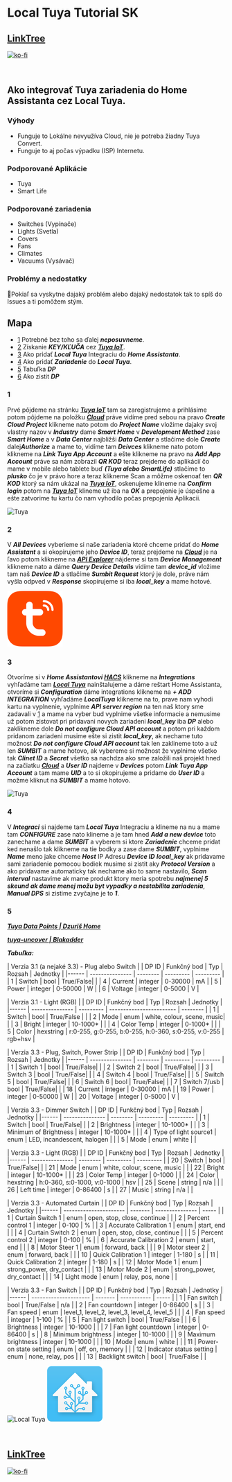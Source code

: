# Local Tuya Tutorial SK

## [LinkTree](https://linktr.ee/DzurisHome)

[![ko-fi](https://ko-fi.com/img/githubbutton_sm.svg)](https://ko-fi.com/N4N6M7OX3)

</br>

## Ako integrovať Tuya zariadenia do Home Assistanta cez Local Tuya.

### Výhody
- Funguje to Lokálne nevyužíva Cloud, nie je potreba žiadny Tuya Convert.
- Funguje to aj počas výpadku (ISP) Internetu.

### Podporované Aplikácie
- Tuya
- Smart Life

### Podporované zariadenia
- Switches (Vypínače)
- Lights (Svetla)
- Covers
- Fans
- Climates
- Vacuums (Vysávač)

### Problémy a nedostatky
🚨Pokiaľ sa vyskytne dajaký problém alebo dajaký nedostatok tak to spíš do Issues a ti pomôžem stým.

## Mapa
- [1](https://github.com/DzurisHome/LocalTuya#1) Potrebné bez toho sa ďalej *****neposuvneme*****.
- [2](https://github.com/DzurisHome/LocalTuya#2) Získanie *****KEY/KĽUČA***** cez *****[Tuya IoT](https://iot.tuya.com/)*****.
- [3](https://github.com/DzurisHome/LocalTuya/blob/main/README.md#3) Ako pridať *****Local Tuya***** Integraciu do *****Home Assistanta*****.
- [4](https://github.com/DzurisHome/LocalTuya/blob/main/README.md#4) Ako pridať *****Zariadenie***** do *****Local Tuya*****.
- [5](https://github.com/DzurisHome/LocalTuya/blob/main/README.md#5) Tabuľka *****DP*****
- [6](https://github.com/DzurisHome/LocalTuya/blob/main/README.md#6) Ako zistit *****DP*****

### 1
Prvé pôjdeme na stránku *****[Tuya IoT](https://iot.tuya.com/)***** tam sa zaregistrujeme a prihlásime potom pôjdeme na položku *****[Cloud](https://iot.tuya.com/cloud/)***** práve vidíme pred sebou na pravo *****Create Cloud Project***** klikneme nato potom do *****Project Name***** vložime dajaky svoj vlastny nazov v *****Industry***** dame *****Smart Home***** v *****Development Method***** zase *****Smart Home***** a v *****Data Center***** najbližši *****Data Center***** a stlačime dole *****Create***** dalej*****Authorize***** a mame to,
vidíme tam *****Deivces***** klikneme nato potom klikneme na *****Link Tuya App Account***** a ešte klikneme na pravo na *****Add App Account***** práve sa nám zobrazil *****QR KOD***** teraz prejdeme do aplikácií čo mame v mobile alebo tablete buď *****(Tuya alebo SmartLife)***** stlačíme to *****plusko***** čo je v právo hore a teraz klikneme Scan a môžme oskenoať ten *****QR KOD***** ktorý sa nám ukázal na *****[Tuya IoT](https://iot.tuya.com/)*****, oskenujeme klineme na *****Confirm login***** potom na *****[Tuya IoT](https://iot.tuya.com/)***** klineme už iba na *****OK***** a prepojenie je úspešne a ešte zatvorime tu kartu čo nam vyhodilo počas prepojenia Aplikacii.

![Tuya](https://github.com/milandzuris/LocalTuya/blob/main/Tuya.png)

### 2
V *****All Devices***** vyberieme si naše zariadenia ktoré chceme pridať do *****Home Assistant***** a si okopirujeme jeho *****Device ID*****,
teraz prejdeme na *****[Cloud](https://iot.tuya.com/cloud/)***** je na ľavo potom klikneme na *****[API Explorer](https://iot.tuya.com/cloud/explorer)***** nájdeme si tam *****Device Management***** klikneme nato a dáme *****Query Device Details***** vidíme tam *****device_id***** vložime tam naš *****Device ID***** a stlačíme *****Sumbit Request***** ktorý je dole, práve nám vyšla odpved v *****Response***** skopírujeme si iba *****local_key***** a mame hotové.

![Tuya](https://github.com/DzurisHome/LocalTuyaSK/blob/main/Tuya%20Square.png)

### 3
Otvoríme si v *****Home Assistantovi [HACS](https://github.com/hacs)***** klikneme na *****Integrations***** vyhľadáme tam *****[Local Tuya](https://github.com/rospogrigio/localtuya)***** nainštalujeme a dáme reštart Home Assistanta, otvoríme si *****Configuration***** dáme integrations klikneme na *****+ ADD INTEGRATION***** vyhľadáme *****LocalTuya***** klikneme na to, prave nam vyhodi kartu na vyplnenie, vyplnime *****API server region***** na ten naš ktory sme zadavali v [1](https://github.com/DzurisHome/LocalTuya#1) a mame na vyber bud vyplnime všetke informacie a nemusime už potom zistovat pri pridavani novych zariadeni *****local_key***** iba *****DP***** alebo zaklikneme dole *****Do not configure Cloud API account***** a potom pri každom pridanom zariadeni musime ešte si zistit *****local_key*****, ak nechame tuto možnost *****Do not configure Cloud API account***** tak len zaklineme toto a už len *****SUMBIT***** a mame hotovo,
ak vybereme si možnost že vyplnime všetko tak *****Clinet ID***** a *****Secret***** všetko sa nachdza ako sme založili naš projekt hned na začiatku *****[Cloud](https://iot.tuya.com/cloud/)***** a *****User ID***** najdeme v *****Devices***** potom *****Link Tuya App Account***** a tam mame *****UID***** a to si okopirujeme a pridame do *****User ID***** a možme kliknut na *****SUMBIT***** a mame hotovo.

![Tuya](https://github.com/milandzuris/LocalTuya/blob/main/Tuya.png)

### 4
V *****Integraci***** si najdeme tam *****Local Tuya***** Integraciu a klineme na nu a mame tam *****CONFIGURE***** zase nato klineme a je tam hned *****Add a new device***** toto zanechame a dame *****SUMBIT***** a vyberem si ktore *****Zariadenie***** chceme pridat ked nenašlo tak klikneme na tie bodky a zase dame *****SUMBIT*****,
vyplnime *****Name***** meno jake chceme *****Host***** IP Adresu *****Device ID***** *****local_key***** ak pridavame sami zariadenie pomocou bodiek musime si zistit aky 
*****Protocol Version***** a ako pridavame automaticky tak nechame ako to same nastavilo, *****Scan interval***** nastavime ak mame produkt ktory meria spotrebu *****najmenej 5 skeund ak dame menej možu byt vypadky a nestabilita zariadenia*****, *****Manual DPS***** si zistime zvyčajne je to *****1*****.

### 5
*****[Tuya Data Points | Dzuriš Home](https://github.com/DzurisHome/Tuya-Data-Points)*****

*****[tuya-uncover | Blakadder](https://github.com/blakadder/tuya-uncover)*****

*****Tabuľka:*****

| Verzia 3.1 (a nejaké 3.3) - Plug alebo Switch |
| DP ID | Funkčný bod | Typ     | Rozsah     | Jednotky     |
|------ | --------------- | -------- | --------- | --------- |
| 1     | Switch          | bool     | True/False|           |
| 4     | Current         | integer  | 0-30000   | mA        |
| 5     | Power           | integer  | 0-50000   | W         |
| 6     | Voltage         | integer  | 0-5000    | V         |

| Verzia 3.1 - Light (RGB) |
| DP ID | Funkčný bod | Typ      | Rozsah                    | Jednotky    |
|------ | --------------- | --------- | ------------------------ | -------- |
| 1     | Switch          | bool      | True/False               |          |
| 2     | Mode            | enum      | white, colour, scene, music|         |
| 3     | Bright          | integer   | 10-1000*                 |          |
| 4     | Color Temp      | integer   | 0-1000*                  |          |
| 5     | Color           | hexstring | r:0-255, g:0-255, b:0-255, h:0-360, s:0-255, v:0-255 | rgb+hsv |

| Verzia 3.3 - Plug, Switch, Power Strip |
| DP ID | Funkčný bod | Typ     | Rozsah     | Jednotky     |
|------ | --------------- | -------- | --------- | --------- |
| 1     | Switch 1        | bool     | True/False|           |
| 2     | Switch 2        | bool     | True/False|           |
| 3     | Switch 3        | bool     | True/False|           |
| 4     | Switch 4        | bool     | True/False|           |
| 5     | Switch 5        | bool     | True/False|           |
| 6     | Switch 6        | bool     | True/False|           |
| 7     | Switch 7/usb    | bool     | True/False|           |
| 18    | Current         | integer  | 0-30000   | mA        |
| 19    | Power           | integer  | 0-50000   | W         |
| 20    | Voltage         | integer  | 0-5000    | V         |

| Verzia 3.3 - Dimmer Switch |
| DP ID | Funkčný bod | Typ     | Rozsah     | Jednotky     |
|------ | --------------- | -------- | --------- | --------- |
| 1     | Switch          | bool     | True/False|           |
| 2     | Brightness      | integer  | 10-1000* |           |
| 3     | Minimum of Brightness | integer | 10-1000* |       |
| 4     | Type of light source1 | enum | LED, incandescent, halogen | |
| 5     | Mode            | enum     | white     |           |

| Verzia 3.3 - Light (RGB) |
| DP ID | Funkčný bod | Typ     | Rozsah     | Jednotky     |
|------ | --------------- | -------- | --------- | --------- |
| 20    | Switch          | bool     | True/False|           |
| 21    | Mode            | enum     | white, colour, scene, music | |
| 22    | Bright          | integer  | 10-1000* |           |
| 23    | Color Temp      | integer  | 0-1000   |           |
| 24    | Color           | hexstring | h:0-360, s:0-1000, v:0-1000 | hsv |
| 25    | Scene           | string   | n/a       |           |
| 26    | Left time       | integer  | 0-86400  | s         |
| 27    | Music           | string   | n/a       |           |

| Verzia 3.3 - Automated Curtain |
| DP ID | Funkčný bod         | Typ    | Rozsah          | Jednotky |
|------ | ---------------------- | ------- | --------------- | ----- |
| 1     | Curtain Switch 1      | enum    | open, stop, close, continue | |
| 2     | Percent control 1     | integer | 0-100           | %     |
| 3     | Accurate Calibration 1 | enum    | start, end      |       |
| 4     | Curtain Switch 2      | enum    | open, stop, close, continue | |
| 5     | Percent control 2     | integer | 0-100           | %     |
| 6     | Accurate Calibration 2 | enum    | start, end      |       |
| 8     | Motor Steer 1         | enum    | forward, back   |       |
| 9     | Motor steer 2         | enum    | forward, back   |       |
| 10    | Quick Calibration 1    | integer | 1-180           | s     |
| 11    | Quick Calibration 2    | integer | 1-180           | s     |
| 12    | Motor Mode 1          | enum    | strong_power, dry_contact | |
| 13    | Motor Mode 2          | enum    | strong_power, dry_contact | |
| 14    | Light mode            | enum    | relay, pos, none |       |

| Verzia 3.3 - Fan Switch |
| DP ID | Funkčný bod        | Typ    | Rozsah        | Jednotky |
|------ | --------------------- | ------- | -----------   | ----- |
| 1     | Fan switch            | bool    | True/False   | n/a   |
| 2     | Fan countdown         | integer | 0-86400      | s     |
| 3     | Fan speed             | enum    | level_1, level_2, level_3, level_4, level_5 | |
| 4     | Fan speed             | integer | 1-100        | %     |
| 5     | Fan light switch      | bool    | True/False   |       |
| 6     | Brightness            | integer | 10-1000      |       |
| 7     | Fan light countdown    | integer | 0-86400      | s     |
| 8     | Minimum brightness    | integer | 10-1000      |       |
| 9     | Maximum brightness    | integer | 10-1000      |       |
| 10    | Mode                  | enum    | white        |       |
| 11    | Power-on state setting | enum    | off, on, memory |     |
| 12    | Indicator status setting | enum  | none, relay, pos |       |
| 13    | Backlight switch      | bool    | True/False   |       |

![Local Tuya](https://github.com/milandzuris/LocalTuyaSK/blob/main/Local%20Tuya.png)    ![Home Assistant](https://github.com/DzurisHome/LocalTuyaSK/blob/main/Home%20Assistant.png)

</br>

## [LinkTree](https://linktr.ee/DzurisHome)

[![ko-fi](https://ko-fi.com/img/githubbutton_sm.svg)](https://ko-fi.com/N4N6M7OX3)
